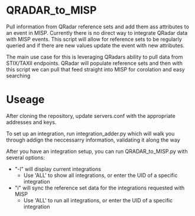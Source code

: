 # QRADAR_to_MISP
Pull information from QRadar reference sets and add them ass attributes to an event in MISP. Currently there is no direct way to integrate QRadar data with MISP events. This script will allow for reference sets to be regularly queried and if there are new values update the event with new attributes. 

The main use case for this is leveraging QRadars ability to pull data from STIX/TAXII endpoints. QRadar will populate reference sets and then with this script we can pull that feed straight into MISP for corolation and easy searching


# Useage

After cloning the repository, update servers.conf with the appropriate addresses and keys.

To set up an integration, run integration_adder.py which will walk you through addign the neccessarry information, validating it along the way

After you have an integration setup, you can run QRADAR_to_MISP.py with several options:

 - "-l" will display current integrations
    * Use 'ALL' to show all integrations, or enter the UID of a specific integration
 - "i" will sync the reference set data for the integrations requested with MISP
    * Use 'ALL' to run all integrations, or enter the UID of a specific integration

